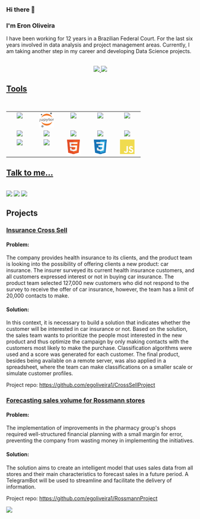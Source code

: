 ### Hi there 👋

### I'm Eron Oliveira

I have been working for 12 years in a Brazilian Federal Court. For the last six years involved in data analysis and project management areas.
Currently, I am taking another step in my career and developing Data Science projects.
<!--
**egoliveira1/egoliveira1** is a ✨ _special_ ✨ repository because its `README.md` (this file) appears on your GitHub profile.

Here are some ideas to get you started:

- 🔭 I’m currently working on ...
- 🌱 I’m currently learning ...
- 👯 I’m looking to collaborate on ...
- 🤔 I’m looking for help with ...
- 💬 Ask me about ...
- 📫 How to reach me: ...
- 😄 Pronouns: ...
- ⚡ Fun fact: ...
-->

<div style="display: inline_block", align = 'center'><br>
  <a href="https://github.com/egoliveira1">
  <img height="150em" src="https://github-readme-stats.vercel.app/api?username=egoliveira1&show_icons=true&theme=default&include_all_commits=true&count_private=true"/>
  <img height="150em" src="https://github-readme-stats.vercel.app/api/top-langs/?username=egoliveira1&layout=compact&langs_count=7&theme=default"/>
</div>

## Tools
<div style="display: inline_block", align = 'center'><br>
  <table>
    <tbody>
      <tr valign="top">
        <td width="15%" align="center">
          <img height="40px" src="https://cdn.svgporn.com/logos/python.svg">
        </td>
        <td width="15%" align="center">
          <img height="40px" src="https://raw.githubusercontent.com/devicons/devicon/9f4f5cdb393299a81125eb5127929ea7bfe42889/icons/jupyter/jupyter-original-wordmark.svg">
        </td>
        <td width="15%" align="center">
          <img height="40px" src="https://cdn.jsdelivr.net/gh/devicons/devicon/icons/ubuntu/ubuntu-plain.svg">
        </td>
        <td width="15%" align="center">
          <img height="40px" src="https://numpy.org/images/logos/numpy.svg">
        </td>
        <td width="15%" align="center">
         <img height="40px" src="https://matplotlib.org/_images/sphx_glr_logos2_001.png">
        </td>
    </tr>
    <tr valign="top">
        <td width="15%" align="center">
          <img height="40px" src="https://seaborn.pydata.org/_static/logo-wide-lightbg.svg">
        </td>
        <td width="15%" align="center">
          <img height="40px" src="https://scikit-learn.org/stable/_images/scikit-learn-logo-notext.png">
        </td>
        <td width="15%" align="center">
          <img height="40px" src="https://bids.berkeley.edu/sites/default/files/styles/450x254/public/projects/scipy_logo_450x254.png?itok=kcdZBxrP">
        </td>
        <td width="15%" align="center">
          <img height="40px" src="https://pandas.pydata.org/static/img/pandas.svg">
        </td>
        <td width="15%" align="center">
          <img height="40px" src="https://cdn.svgporn.com/logos/mysql.svg">
    </tr>      
    <tr valign="top">          
        </td>
        <td width="15%" align="center">
          <img height="40px" src="https://uploaddeimagens.com.br/images/002/851/738/full/powerbi_logo.png?1598489763">
        </td>
        <td width="15%" align="center">
          <img height="40px" src="https://blog.4linux.com.br/wp-content/uploads/2018/01/Heroku.png">
        </td>
        <td width="15%" align="center">
          <img height="40px" src="https://raw.githubusercontent.com/devicons/devicon/master/icons/html5/html5-original.svg">
        </td>
        <td width="15%" align="center">
          <img height="40px" src="https://raw.githubusercontent.com/devicons/devicon/master/icons/css3/css3-original.svg">
        </td>
        <td width="15%" align="center">
          <img height="40px" src="https://raw.githubusercontent.com/devicons/devicon/master/icons/javascript/javascript-plain.svg">
        </td>
      </tr>
    </tbody>
  </table>
</div>
  
## Talk to me...
  <div style="display: inline_block"><br>
  <a href = "mailto:eron.oliveira@gmail.com"><img src="https://img.shields.io/badge/Gmail-D14836?style=for-the-badge&logo=gmail&logoColor=white" target="_blank"></a>
  <a href="https://www.linkedin.com/in/erongomesdeoliveira/" target="_blank"><img src="https://img.shields.io/badge/-LinkedIn-%230077B5?style=for-the-badge&logo=linkedin&logoColor=white" target="_blank"></a>
  <a href="https://api.whatsapp.com/send?phone=351919243762" target="_blank"><img src="https://img.shields.io/badge/WhatsApp-25D366?style=for-the-badge&logo=whatsapp&logoColor=white" target="_blank"></a> 
</div>
  
## Projects
### [Insurance Cross Sell](https://github.com/egoliveira1/CrossSellProject)

#### Problem:
The company provides health insurance to its clients, and the product team is looking into the possibility of offering clients a new product: car insurance.
The insurer surveyed its current health insurance customers, and all customers expressed interest or not in buying car insurance.
The product team selected 127,000 new customers who did not respond to the survey to receive the offer of car insurance, however, the team has a limit of 20,000 contacts to make.

#### Solution:
In this context, it is necessary to build a solution that indicates whether the customer will be interested in car insurance or not. Based on the solution, the sales team wants to prioritize the people most interested in the new product and thus optimize the campaign by only making contacts with the customers most likely to make the purchase. Classification algorithms were used and a score was generated for each customer. The final product, besides being available on a remote server, was also applied in a spreadsheet, where the team can make classifications on a smaller scale or simulate customer profiles.

Project repo: https://github.com/egoliveira1/CrossSellProject

### [Forecasting sales volume for Rossmann stores](https://github.com/egoliveira1/RossmannProject)

#### Problem:
The implementation of improvements in the pharmacy group's shops required well-structured financial planning with a small margin for error, preventing the company from wasting money in implementing the initiatives.
  
#### Solution:
The solution aims to create an intelligent model that uses sales data from all stores and their main characteristics to forecast sales in a future period. A TelegramBot will be used to streamline and facilitate the delivery of information.

Project repo: https://github.com/egoliveira1/RossmannProject

![](https://komarev.com/ghpvc/?username=egoliveira1&label=PROFILE+VIEWS)

